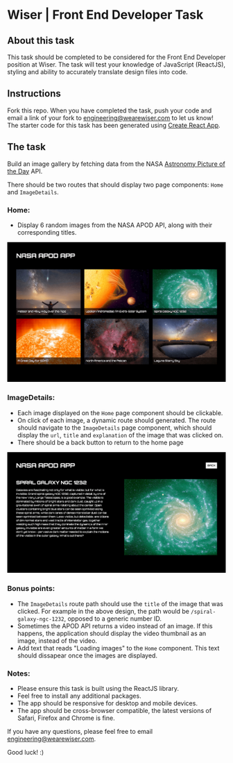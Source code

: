 # Wiser | Front End Developer Task

## About this task

This task should be completed to be considered for the Front End Developer position at Wiser. The task will test your knowledge of JavaScript (ReactJS), styling and ability to accurately translate design files into code.

## Instructions

Fork this repo. When you have completed the task, push your code and email a link of your fork to <engineering@wearewiser.com> to let us know! The starter code for this task has been generated using [Create React App](https://github.com/facebook/create-react-app).

## The task

Build an image gallery by fetching data from the NASA [Astronomy Picture of the Day](https://api.nasa.gov/) API.

There should be two routes that should display two page components: `Home` and `ImageDetails`.

### Home:

- Display 6 random images from the NASA APOD API, along with their corresponding titles.

![Home](public/home.png)

### ImageDetails:

- Each image displayed on the `Home` page component should be clickable.
- On click of each image, a dynamic route should generated. The route should navigate to the `ImageDetails` page component, which should display the `url`, `title` and `explanation` of the image that was clicked on.
- There should be a back button to return to the home page

![ImageDetails](public/image-details.png)

### Bonus points:

- The `ImageDetails` route path should use the `title` of the image that was clicked. For example in the above design, the path would be `/spiral-galaxy-ngc-1232`, opposed to a generic number ID.
- Sometimes the APOD API returns a video instead of an image. If this happens, the application should display the video thumbnail as an image, instead of the video.
- Add text that reads "Loading images" to the `Home` component. This text should dissapear once the images are displayed.

### Notes:

- Please ensure this task is built using the ReactJS library.
- Feel free to install any additional packages.
- The app should be responsive for desktop and mobile devices.
- The app should be cross-browser compatible, the latest versions of Safari, Firefox and Chrome is fine.

If you have any questions, please feel free to email <engineering@wearewiser.com>.

Good luck! :)
